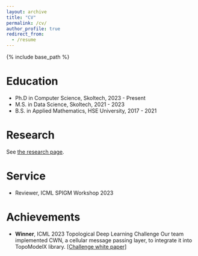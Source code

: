 ```yaml
---
layout: archive
title: "CV"
permalink: /cv/
author_profile: true
redirect_from:
  - /resume
---
```


{% include base_path %}

Education
======
* Ph.D in Computer Science, Skoltech, 2023 - Present
* M.S. in Data Science, Skoltech, 2021 - 2023
* B.S. in Applied Mathematics, HSE University, 2017 - 2021

Research
======
See [the research page](/research/).
  
Service
======
* Reviewer, ICML SPIGM Workshop 2023 

Achievements
======
* **Winner**, ICML 2023 Topological Deep Learning Challenge
Our team implemented CWN, a cellular message passing layer, to integrate it into TopoModelX library.
[[Challenge white paper]](https://arxiv.org/pdf/2309.15188.pdf)